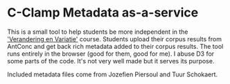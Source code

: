 # C-Clamp Metadata as-a-service

This is a small tool to help students be more independent in the ['Verandering en Variatie'](https://onderwijsaanbod.kuleuven.be/2025/syllabi/v/e/F0VJ1A) course. Students upload their corpus results from AntConc and get back rich metadata added to their corpus results. The tool runs entirely in the browser (good for them, good for me). I abuse D3 for some parts of the code. It's not very well made but it serves its purpose.

Included metadata files come from Jozefien Piersoul and Tuur Schokaert.